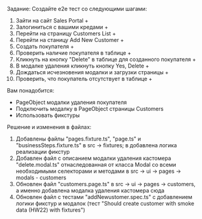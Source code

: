 Задание:
Создайте e2e тест со следующими шагами:
1. Зайти на сайт Sales Portal +
2. Залогиниться с вашими кредами +
3. Перейти на страницу Customers List +
4. Перейти на станицу Add New Customer +
5. Создать покупателя +
6. Проверить наличие покупателя в таблице +
7. Кликнуть на кнопку "Delete" в таблице для созданного покупателя +
8. В модалке удаления кликнуть кнопку Yes, Delete +
9. Дождаться исчезновения модалки и загрузки страницы +
10. Проверить, что покупатель отсутствует в таблице +

Вам понадобится:

- PageObject модалки удаления покупателя
- Подключить модалку в PageObject страницы Customers
- Использовать фикстуры

Решение и изменения в файлах:
1. Добавлены файлы "pages.fixture.ts", "page.ts" и "businessSteps.fixture.ts" в src -> fixtures; в добавлена логика реализации фикстур
2. Добавлен файл с описанием модалки удаления кастомера "delete.modal.ts" отнаследованная от класса Modal со всеми необходимыми селекторами и методами в src -> ui -> pages -> modals - customers
3. Обновлен файл "customers.page.ts" в src -> ui -> pages -> customers, а именно добавлена модалка удаления кастомера сюда
4. Обновлен файл с тестами "addNewustomer.spec.ts" с добавлением логики фикстур и модалок (тест "Should create customer with smoke data (HW22) with fixtures")
